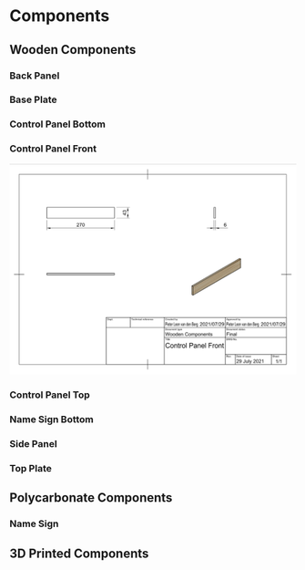 # Components

## Wooden Components

### Back Panel

### Base Plate

### Control Panel Bottom

### Control Panel Front

![Control Panel Front](wooden_components/control_panel_front.png)

### Control Panel Top

### Name Sign Bottom

### Side Panel

### Top Plate

## Polycarbonate Components

### Name Sign

## 3D Printed Components


